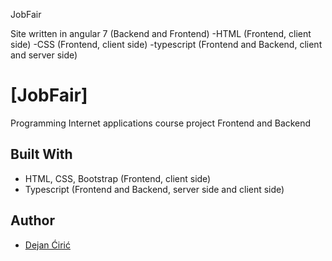 JobFair

Site written in angular 7 (Backend and Frontend)
-HTML (Frontend, client side)
-CSS (Frontend, client side)
-typescript (Frontend and Backend, client and server side)
# [JobFair]

Programming Internet applications course project
Frontend and Backend

## Built With

* HTML, CSS, Bootstrap (Frontend, client side)
* Typescript (Frontend and Backend, server side and client side)

## Author

* [Dejan Ćirić](https://github.com/dejanciric)

